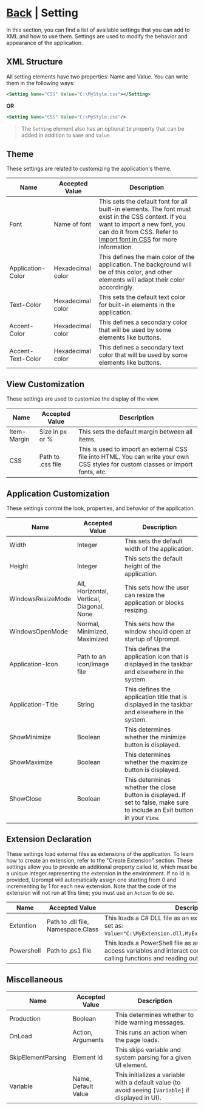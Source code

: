 # [Back](https://github.com/TopDeveloper29/UPrompt/blob/Prod/README.md) | Setting

In this section, you can find a list of available settings that you can add to XML and how to use them. Settings are used to modify the behavior and appearance of the application.

## XML Structure
All setting elements have two properties: Name and Value. You can write them in the following ways:
```xml
<Setting Name="CSS" Value="C:\MyStyle.css"></Setting>
```
**OR**
```xml
<Setting Name="CSS" Value="C:\MyStyle.css"/>
```
> The `Setting` element also has an optional `Id` property that can be added in addition to `Name` and `Value`.

## Theme
These settings are related to customizing the application's theme.

| Name | Accepted Value | Description |
| ---- | -------------- | ----------- |
| Font | Name of font | This sets the default font for all built-in elements. The font must exist in the CSS context. If you want to import a new font, you can do it from CSS. Refer to [Import font in CSS](https://www.w3schools.com/css/tryit.asp?filename=trycss3_font-face_rule) for more information.
| Application-Color | Hexadecimal color | This defines the main color of the application. The background will be of this color, and other elements will adapt their color accordingly.
| Text-Color | Hexadecimal color | This sets the default text color for built-in elements in the application.
| Accent-Color | Hexadecimal color | This defines a secondary color that will be used by some elements like buttons.
| Accent-Text-Color | Hexadecimal color | This defines a secondary text color that will be used by some elements like buttons.

## View Customization
These settings are used to customize the display of the view.

| Name | Accepted Value | Description |
| ---- | -------------- | ----------- |
| Item-Margin | Size in px or % | This sets the default margin between all items.
| CSS | Path to .css file | This is used to import an external CSS file into HTML. You can write your own CSS styles for custom classes or import fonts, etc.

## Application Customization
These settings control the look, properties, and behavior of the application.

| Name | Accepted Value | Description |
| ---- | -------------- | ----------- |
| Width | Integer | This sets the default width of the application.
| Height | Integer | This sets the default height of the application.
| WindowsResizeMode | All, Horizontal, Vertical, Diagonal, None | This sets how the user can resize the application or blocks resizing.
| WindowsOpenMode | Normal, Minimized, Maximized | This sets how the window should open at startup of Uprompt.
| Application-Icon | Path to an icon/image file | This defines the application icon that is displayed in the taskbar and elsewhere in the system.
| Application-Title | String | This defines the application title that is displayed in the taskbar and elsewhere in the system.
| ShowMinimize | Boolean | This determines whether the minimize button is displayed.
| ShowMaximize | Boolean | This determines whether the maximize button is displayed.
| ShowClose | Boolean | This determines whether the close button is displayed. If set to false, make sure to include an Exit button in your `View`.

## Extension Declaration
These settings load external files as extensions of the application. To learn how to create an extension, refer to the "Create Extension" section. These settings allow you to provide an additional property called Id, which must be a unique integer representing the extension in the environment. If no Id is provided, Uprompt will automatically assign one starting from 0 and incrementing by 1 for each new extension. Note that the code of the extension will not run at this time; you must use an `Action` to do so.

| Name | Accepted Value | Description |
| ---- | -------------- | ----------- |
| Extention | Path to .dll file, Namespace.Class | This loads a C# DLL file as an extension. The value must be set as: `Value="C:\MyExtension.dll,MyExtensionNamespace.MyMethod"`.
| Powershell | Path to .ps1 file | This loads a PowerShell file as an extension, allowing it to access variables and interact continuously with Uprompt by calling functions and reading output.

## Miscellaneous

| Name | Accepted Value | Description |
| ---- | -------------- | ----------- |
| Production | Boolean | This determines whether to hide warning messages.
| OnLoad | Action, Arguments | This runs an action when the page loads.
| SkipElementParsing | Element Id | This skips variable and system parsing for a given UI element.
| Variable | Name, Default Value | This initializes a variable with a default value (to avoid seeing `[Variable]` if displayed in UI).
